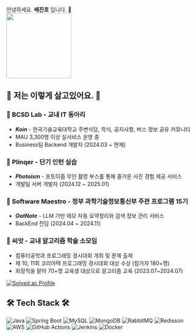   
안녕하세요. **배진호** 입니다. 🙌   
<img src="https://github.com/user-attachments/assets/48965ce5-5708-4854-a8f3-395040835056" width="170px" /> 
  
## 🐜 저는 이렇게 살고있어요. 🐜   

### 💜 BCSD Lab  - 교내 IT 동아리
- ***Koin*** - 한국기술교육대학교 주변식당, 학식, 공지사항, 버스 정보 공유 커뮤니티   
- MAU 3,300명 이상 실서비스 운영 중
- Business팀 Backend 개발자 (2024.03 ~  현재)

   
### 💙 Plinqer  - 단기 인턴 실습
- ***Photoism*** - 포토이즘 무인 촬영 부스를 통해 즐거운 사진 경험 제공 서비스
- 개발팀 서버 개발자 (2024.12 ~ 2025.01)

   
### 🩵 Software Maestro  -  정부 과학기술정보통신부 주관 프로그램 15기
- ***OatNote*** - LLM 기반 메모 자동 요약정리와 검색 정보 관리 서비스
- BackEnd 전담 (2024.04 ~ 2024.11)

   
### 🌱 씨앗  - 교내 알고리즘 학술 소모임
- 컴퓨터공학과 프로그래밍 경시대회 개최 및 문제 출제   
- 제 10, 11회 코리아텍 프로그래밍 경시대회 대상 수상 (참가자 180+명)
- 회장직을 맡아 70+명 교육생 대상으로 알고리즘 교육 (2023.07~2024.07)   
   
[![Solved.ac Profile](http://mazassumnida.wtf/api/v2/generate_badge?boj=car584)](https://solved.ac/car584/)
  

  
## 🛠 Tech Stack 🛠
![Java](https://img.shields.io/badge/Java-%23ED8B00.svg?style=for-the-badge&logo=openjdk&logoColor=white)
![Spring Boot](https://img.shields.io/badge/Spring%20Boot-%236DB33F.svg?style=for-the-badge&logo=spring-boot&logoColor=white)
![MySQL](https://img.shields.io/badge/MySQL-%234479A1.svg?style=for-the-badge&logo=mysql&logoColor=white)
![MongoDB](https://img.shields.io/badge/MongoDB-%2347A248.svg?style=for-the-badge&logo=mongodb&logoColor=white)
![RabbitMQ](https://img.shields.io/badge/RabbitMQ-%23FF6600.svg?style=for-the-badge&logo=rabbitmq&logoColor=white)
![Redisson](https://img.shields.io/badge/Redisson-%23DC382D.svg?style=for-the-badge&logo=redis&logoColor=white)  
![AWS](https://img.shields.io/badge/AWS-%23FF9900.svg?style=for-the-badge&logo=amazon-aws&logoColor=white)
![GitHub Actions](https://img.shields.io/badge/GitHub%20Actions-%232088FF.svg?style=for-the-badge&logo=github-actions&logoColor=white)
![Jenkins](https://img.shields.io/badge/Jenkins-%23D24939.svg?style=for-the-badge&logo=jenkins&logoColor=white)
![Docker](https://img.shields.io/badge/Docker-%232496ED.svg?style=for-the-badge&logo=docker&logoColor=white)

